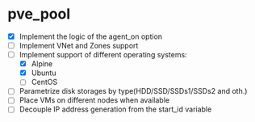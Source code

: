 # pve_pool
- [X] Implement the logic of the agent_on option
- [ ] Implement VNet and Zones support
- [ ] Implement support of different operating systems:
  - [X] Alpine
  - [X] Ubuntu
  - [ ] CentOS
- [ ] Parametrize disk storages by type(HDD/SSD/SSDs1/SSDs2 and oth.)
- [ ] Place VMs on different nodes when available
- [ ] Decouple IP address generation from the start_id variable
